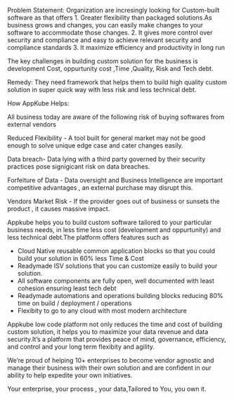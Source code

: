 Problem Statement:
Organization are incresingly looking for Custom-built software as that offers 
        1. Greater flexibility than packaged solutions.As business grows and changes, you can easily make changes to your   software to accommodate those changes. 
        2. It gives more control over security and compliance and easy to achieve relevant security and compliance standards
        3. It maximize efficiency and productivity in long run

The key challenges in building custom solution for the business is development Cost, oppurtunity cost ,Time ,Quality, Risk and Tech debt.

Remedy:
    They need framework that helps them to build high quality custom solution in super quick way with less risk and less technical debt.

How AppKube Helps:

All business today are aware of the following risk of buying softwares from external vendors 

Reduced Flexibility - A tool built for general market may not be good enough to solve unique edge case and cater changes easily.

Data breach- Data lying with a third party governed by their security practices pose signigicant risk on data breaches.

Forfeiture of Data - Data oversight and Business Intelligence are important competitive advantages , an external purchase may disrupt this.

Vendors Market Risk - If the provider goes out of business or sunsets the product , it causes massive impact.

Appkube helps you to build custom software tailored to your particular business needs, in less time less cost (development and oppurtunity)  and less technical debt.The platform offers features such as 
-   Cloud Native reusable common application blocks so that you could build your solution in 60% less Time & Cost
-   Readymade ISV solutions that you can customize easily to build your solution.
-   All software components are fully open, well documented with least cohesion ensuring least tech debt 
-   Readymade automations and operations building blocks reducing 80% time on build / deployment / operations
-   Flexibity to go to any cloud with most modern architecture
  
Appkube low code platform not only reduces the time and cost of building custom solution, it helps you to maximize your data revenue and data security.It’s a platform that provides peace of mind, governance, efficiency, and control and your long term flexibity and agility.

We’re proud of helping 10+ enterprises to become vendor agnostic and manage their business with their own solution and are confident in our ability to help expedite your own initiatives.

Your enterprise, your process , your data,Tailored to You, you own it.




